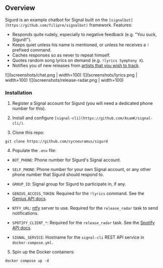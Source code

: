 ## Overview

Sigurd is an example chatbot for Signal built on the `[signalbot](https://github.com/filipre/signalbot)` framework. Features:

+ Responds quite rudely, especially to negative feedback (e.g. "You suck, Sigurd!").
+ Keeps quiet unless his name is mentioned, or unless he receives a `!` prefixed command.
+ Caches responses so as never to repeat himself.
+ Quotes random song lyrics on demand (e.g. `!lyrics Symphony X`).
+ Notifies you of new releases from [artists that you wish to track](bot/utils/spotify_data.py).

![](screenshots/chat.png | width=100)
![](screenshots/lyrics.png | width=100)
![](screenshots/release-radar.png | width=100)

### Installation

1. Register a Signal account for Sigurd (you will need a dedicated phone number for this).

2. Install and configure `[signal-cli](https://github.com/AsamK/signal-cli/)`.

3. Clone this repo:
```
git clone https://github.com/cycneuramus/sigurd
```

4. Populate the `.env` file:

+ `BOT_PHONE`: Phone number for Sigurd's Signal account.
+ `SELF_PHONE`: Phone number for your own Signal account, or any other phone number that Sigurd should respond to.
+ `GROUP_ID`: Signal group for Sigurd to participate in, if any.

+ `GENIUS_ACCESS_TOKEN`: Required for the `!lyrics` command. See the [Genius API docs](https://docs.genius.com/).
+ `NTFY_URL`: [ntfy](https://ntfy.sh) server to use. Required for the `release_radar` task to send notifications.
+ `SPOTIFY_CLIENT_*`: Required for the `release_radar` task. See the [Spotify API docs](https://developer.spotify.com/documentation/web-api).

+ `SIGNAL_SERVICE`: Hostname for the `signal-cli` REST API service in `docker-compose.yml`.

5. Spin up the Docker containers:

`docker compose up -d`
